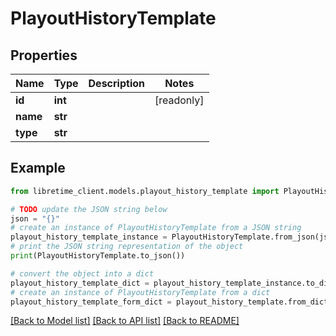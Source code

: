 # PlayoutHistoryTemplate


## Properties

Name | Type | Description | Notes
------------ | ------------- | ------------- | -------------
**id** | **int** |  | [readonly] 
**name** | **str** |  | 
**type** | **str** |  | 

## Example

```python
from libretime_client.models.playout_history_template import PlayoutHistoryTemplate

# TODO update the JSON string below
json = "{}"
# create an instance of PlayoutHistoryTemplate from a JSON string
playout_history_template_instance = PlayoutHistoryTemplate.from_json(json)
# print the JSON string representation of the object
print(PlayoutHistoryTemplate.to_json())

# convert the object into a dict
playout_history_template_dict = playout_history_template_instance.to_dict()
# create an instance of PlayoutHistoryTemplate from a dict
playout_history_template_form_dict = playout_history_template.from_dict(playout_history_template_dict)
```
[[Back to Model list]](../README.md#documentation-for-models) [[Back to API list]](../README.md#documentation-for-api-endpoints) [[Back to README]](../README.md)


